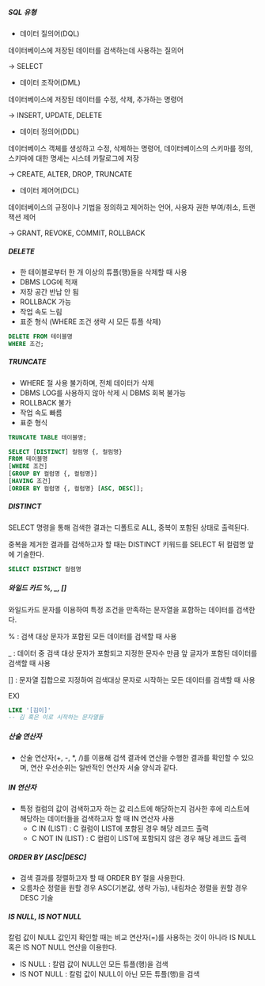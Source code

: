 ##### SQL 유형

- 데이터 질의어(DQL) 

데이터베이스에 저장된 데이터를 검색하는데 사용하는 질의어

-> SELECT

- 데이터 조작어(DML)

데이터베이스에 저장된 데이터를 수정, 삭제, 추가하는 명령어

-> INSERT, UPDATE, DELETE

- 데이터 정의어(DDL)

데이터베이스 객체를 생성하고 수정, 삭제하는 명령어, 데이터베이스의 스키마를 정의, 스키마에 대한 명세는 시스테 카탈로그에 저장

-> CREATE, ALTER, DROP, TRUNCATE

- 데이터 제어어(DCL)

데이터베이스의 규정이나 기법을 정의하고 제어하는 언어, 사용자 권한 부여/취소, 트랜잭션 제어

-> GRANT, REVOKE, COMMIT, ROLLBACK



##### DELETE

- 한 테이블로부터 한 개 이상의 튜플(행)들을 삭제할 때 사용
- DBMS LOG에 적재
- 저장 공간 반납 안 됨
- ROLLBACK 가능
- 작업 속도 느림
- 표준 형식 (WHERE 조건 생략 시 모든 튜플 삭제)

```SQL
DELETE FROM 테이블명
WHERE 조건;
```



##### TRUNCATE

- WHERE 절 사용 불가하며, 전체 데이터가 삭제
- DBMS LOG를 사용하지 않아 삭제 시 DBMS 회복 불가능
- ROLLBACK 불가
- 작업 속도 빠름
- 표준 형식

```SQL
TRUNCATE TABLE 테이블명;
```



```SQL
SELECT [DISTINCT] 컬럼명 {, 컬럼명}
FROM 테이블명
[WHERE 조건]
[GROUP BY 컬럼명 {, 컬럼명}]
[HAVING 조건]
[ORDER BY 컬럼명 {, 컬럼명} [ASC, DESC]];
```



##### DISTINCT

SELECT 명령을 통해 검색한 결과는 디폴트로 ALL, 중복이 포함된 상태로 출력된다. 

중복을 제거한 결과를 검색하고자 할 때는 DISTINCT 키워드를 SELECT 뒤 컬럼명 앞에 기술한다.

```SQL
SELECT DISTINCT 컬럼명
```



##### 와일드 카드 %, _, []

와일드카드 문자를 이용하여 특정 조건을 만족하는 문자열을 포함하는 데이터를 검색한다.

% : 검색 대상 문자가 포함된 모든 데이터를 검색할 때 사용

_ : 데이터 중 검색 대상 문자가 포함되고 지정한 문자수 만큼 앞 글자가 포함된 데이터를 검색할 때 사용

[] : 문자열 집합으로 지정하여 검색대상 문자로 시작하는 모든 데이터를 검색할 때 사용

EX)

```SQL
LIKE '[김이]'
-- 김 혹은 이로 시작하는 문자열들
```



##### 산술 연산자

- 산술 연산자(+, -, *, /)를 이용해 검색 결과에 연산을 수행한 결과를 확인할 수 있으며, 연산 우선순위는 일반적인 연산자 서술 양식과 같다.



##### IN 연산자

- 특정 컬럼의 값이 검색하고자 하는 값 리스트에 해당하는지 검사한 후에 리스트에 해당하는 데이터들을 검색하고자 할 때 IN 연산자 사용
  - C IN (LIST) : C 컬럼이 LIST에 포함된 경우 해당 레코드 출력
  - C NOT IN (LIST) : C 컬럼이 LIST에 포함되지 않은 경우 해당 레코드 출력



##### ORDER BY [ASC|DESC]

- 검색 결과를 정렬하고자 할 때 ORDER BY 절을 사용한다.
- 오름차순 정렬을 원할 경우 ASC(기본값, 생략 가능), 내림차순 정렬을 원할 경우 DESC 기술



##### IS NULL, IS NOT NULL

칼럼 값이 NULL 값인지 확인할 때는 비교 연산자(=)를 사용하는 것이 아니라 IS NULL 혹은 IS NOT NULL 연산을 이용한다.

- IS NULL : 칼럼 값이 NULL인 모든 튜플(행)을 검색
- IS NOT NULL : 칼럼 값이 NULL이 아닌 모든 튜플(행)을 검색



